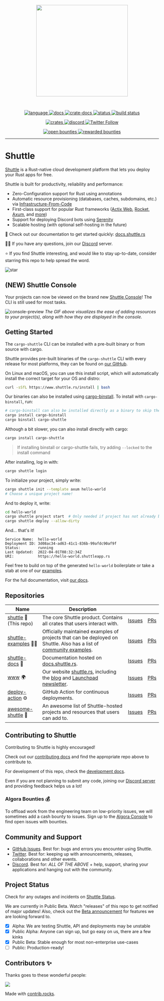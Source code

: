 <!-- markdownlint-disable -->
<p align="center">
<img width="300" src="https://raw.githubusercontent.com/shuttle-hq/shuttle/master/assets/logo-rectangle-transparent.png"/>
</p>
<br>
<p align="center">
  <a href="https://github.com/shuttle-hq/shuttle/search?l=rust">
    <img alt="language" src="https://img.shields.io/badge/language-Rust-orange.svg">
  </a>
  <a href="https://docs.shuttle.rs/">
    <img alt="docs" src="https://img.shields.io/badge/docs-shuttle.rs-orange">
  </a>
  <a href="https://docs.rs/shuttle-runtime">
    <img alt="crate-docs" src="https://img.shields.io/badge/docs-docs.rs-orange">
  </a>
  <a href="https://status.shuttle.rs/">
    <img alt="status" src="https://img.shields.io/badge/status-blue">
  </a>
  <a href="https://circleci.com/gh/shuttle-hq/shuttle/">
    <img alt="build status" src="https://circleci.com/gh/shuttle-hq/shuttle.svg?style=shield"/>
  </a>
</p>
<p align="center">
  <a href="https://crates.io/crates/cargo-shuttle">
    <img alt="crates" src="https://img.shields.io/crates/d/cargo-shuttle">
  </a>
  <a href="https://discord.gg/shuttle">
    <img alt="discord" src="https://img.shields.io/discord/803236282088161321?logo=discord"/>
  </a>
  <a href="https://twitter.com/shuttle_dev">
    <img alt="Twitter Follow" src="https://img.shields.io/twitter/follow/shuttle_dev">
  </a>
</p>
<p align="center">
  <a href="https://console.algora.io/org/shuttle/bounties?status=open">
    <img alt="open bounties" src="https://img.shields.io/endpoint?url=https%3A%2F%2Fconsole.algora.io%2Fapi%2Fshields%2Fshuttle%2Fbounties%3Fstatus%3Dopen"/>
  </a>
  <a href="https://console.algora.io/org/shuttle/bounties?status=completed">
    <img alt="rewarded bounties" src="https://img.shields.io/endpoint?url=https%3A%2F%2Fconsole.algora.io%2Fapi%2Fshields%2Fshuttle%2Fbounties%3Fstatus%3Dcompleted"/>
  </a>
</p>
<!-- markdownlint-restore -->

---

# Shuttle

[Shuttle](https://www.shuttle.rs/) is a Rust-native cloud development platform that lets you deploy your Rust apps for free.

Shuttle is built for productivity, reliability and performance:

- Zero-Configuration support for Rust using annotations
- Automatic resource provisioning (databases, caches, subdomains, etc.) via [Infrastructure-From-Code](https://www.shuttle.rs/blog/2022/05/09/ifc)
- First-class support for popular Rust frameworks ([Actix Web](https://docs.shuttle.rs/examples/actix), [Rocket](https://docs.shuttle.rs/examples/rocket), [Axum](https://docs.shuttle.rs/examples/axum), and [more](https://docs.shuttle.rs/examples/other))
- Support for deploying Discord bots using [Serenity](https://docs.shuttle.rs/examples/serenity)
- Scalable hosting (with optional self-hosting in the future)

📖 Check out our documentation to get started quickly: [docs.shuttle.rs](https://docs.shuttle.rs)

🙋‍♂️ If you have any questions, join our [Discord](https://discord.gg/shuttle) server.

⭐ If you find Shuttle interesting, and would like to stay up-to-date, consider starring this repo to help spread the word.

![star](https://i.imgur.com/kLWmThm.gif)

## (NEW) Shuttle Console

Your projects can now be viewed on the brand new [Shuttle Console](https://console.shuttle.rs/)!
The CLI is still used for most tasks.

![console-preview](https://i.imgur.com/1qdWipP.gif)
*The GIF above visualizes the ease of adding resources to your project(s), along with how they are displayed in the console.*

## Getting Started

The `cargo-shuttle` CLI can be installed with a pre-built binary or from source with cargo.

Shuttle provides pre-built binaries of the `cargo-shuttle` CLI with every release
for most platforms, they can be found on [our GitHub](https://github.com/shuttle-hq/shuttle/releases/latest).

On Linux and macOS, you can use this install script, which will automatically install the correct target for your OS and distro:

```sh
curl -sSfL https://www.shuttle.rs/install | bash
```

Our binaries can also be installed using [cargo-binstall](https://github.com/cargo-bins/cargo-binstall).
To install with `cargo-binstall`, run:

```sh
# cargo-binstall can also be installed directly as a binary to skip the compilation time: https://github.com/cargo-bins/cargo-binstall#installation
cargo install cargo-binstall
cargo binstall cargo-shuttle
```

Although a bit slower, you can also install directly with cargo:

```sh
cargo install cargo-shuttle
```

> If installing binstall or cargo-shuttle fails, try adding `--locked` to the install command

After installing, log in with:

```sh
cargo shuttle login
```

To initialize your project, simply write:

```bash
cargo shuttle init --template axum hello-world
# Choose a unique project name!
```

And to deploy it, write:

```bash
cd hello-world
cargo shuttle project start  # Only needed if project has not already been created during init
cargo shuttle deploy --allow-dirty
```

And... that's it!

```text
Service Name:  hello-world
Deployment ID: 3d08ac34-ad63-41c1-836b-99afdc90af9f
Status:        running
Last Updated:  2022-04-01T08:32:34Z
URI:           https://hello-world.shuttleapp.rs
```

Feel free to build on top of the generated `hello-world` boilerplate or take a stab at one of our [examples](https://github.com/shuttle-hq/shuttle-examples).

For the full documentation, visit [our docs](https://docs.shuttle.rs).

## Repositories

| Name | Description |  |  |
|-|-|-|-|
| [shuttle](https://github.com/shuttle-hq/shuttle) 🚀 (This repo) | The core Shuttle product. Contains all crates that users interact with. | [Issues](https://github.com/shuttle-hq/shuttle/issues) | [PRs](https://github.com/shuttle-hq/shuttle/pulls)
| [shuttle-examples](https://github.com/shuttle-hq/shuttle-examples) 👨‍🏫 | Officially maintained examples of projects that can be deployed on Shuttle. Also has a list of [community examples](https://github.com/shuttle-hq/shuttle-examples#community-examples). | [Issues](https://github.com/shuttle-hq/shuttle-examples/issues) | [PRs](https://github.com/shuttle-hq/shuttle-examples/pulls)
| [shuttle-docs](https://github.com/shuttle-hq/shuttle-docs) 📃 | Documentation hosted on [docs.shuttle.rs](https://docs.shuttle.rs/). | [Issues](https://github.com/shuttle-hq/shuttle-docs/issues) | [PRs](https://github.com/shuttle-hq/shuttle-docs/pulls)
| [www](https://github.com/shuttle-hq/www) 🌍 | Our website [shuttle.rs](https://www.shuttle.rs/), including the [blog](https://www.shuttle.rs/blog/tags/all) and [Launchpad newsletter](https://www.shuttle.rs/launchpad). | [Issues](https://github.com/shuttle-hq/www/issues) | [PRs](https://github.com/shuttle-hq/www/pulls)
| [deploy-action](https://github.com/shuttle-hq/deploy-action) ⚙ | GitHub Action for continuous deployments. | [Issues](https://github.com/shuttle-hq/deploy-action/issues) | [PRs](https://github.com/shuttle-hq/deploy-action/pulls)
| [awesome-shuttle](https://github.com/shuttle-hq/awesome-shuttle) 🌟 | An awesome list of Shuttle-hosted projects and resources that users can add to. | [Issues](https://github.com/shuttle-hq/awesome-shuttle/issues) | [PRs](https://github.com/shuttle-hq/awesome-shuttle/pulls)

## Contributing to Shuttle

Contributing to Shuttle is highly encouraged!

Check out our [contributing docs](./CONTRIBUTING.md) and find the appropriate repo above to contribute to.

For development of this repo, check the [development docs](./DEVELOPING.md).

Even if you are not planning to submit any code, joining our [Discord server](https://discord.gg/shuttle) and providing feedback helps us a lot!

### Algora Bounties 💰

To offload work from the engineering team on low-priority issues, we will sometimes add a cash bounty to issues.
Sign up to the [Algora Console](https://console.algora.io/org/shuttle/bounties?status=open) to find open issues with bounties.

## Community and Support

- [GitHub Issues](https://github.com/shuttle-hq/shuttle/issues). Best for: bugs and errors you encounter using Shuttle.
- [Twitter](https://twitter.com/shuttle_dev). Best for: keeping up with announcements, releases, collaborations and other events.
- [Discord](https://discord.gg/shuttle). Best for: *ALL OF THE ABOVE* + help, support, sharing your applications and hanging out with the community.

## Project Status

Check for any outages and incidents on [Shuttle Status](https://status.shuttle.rs/).

We are currently in Public Beta.
Watch "releases" of this repo to get notified of major updates!
Also, check out the [Beta announcement](https://www.shuttle.rs/beta#06) for features we are looking forward to.

- [x] Alpha: We are testing Shuttle, API and deployments may be unstable
- [x] Public Alpha: Anyone can sign up, but go easy on us,
  there are a few kinks
- [x] Public Beta: Stable enough for most non-enterprise use-cases
- [ ] Public: Production-ready!

## Contributors ✨

Thanks goes to these wonderful people:

<!-- markdownlint-disable -->
<a href="https://github.com/shuttle-hq/shuttle/graphs/contributors">
  <img src="https://contrib.rocks/image?repo=shuttle-hq/shuttle" />
</a>

Made with [contrib.rocks](https://contrib.rocks).
